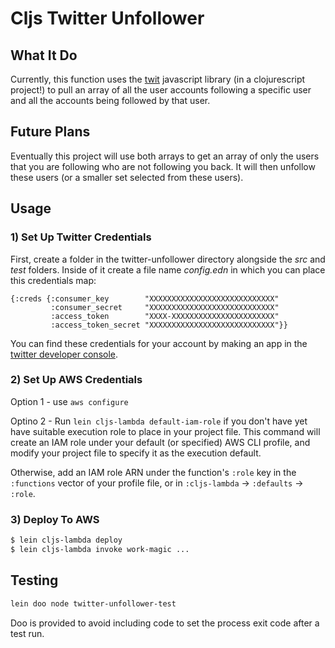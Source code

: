 # Cljs Twitter Unfollower


## What It Do

Currently, this function uses the [twit](https://github.com/ttezel/twit) javascript library (in a clojurescript project!) to pull an array of all the user accounts following a specific user and all the accounts being followed by that user.

## Future Plans
Eventually this project will use both arrays to get an array of only the users that you are following who are not following you back. It will then unfollow these users (or a smaller set selected from these users). 


## Usage 

### 1) Set Up Twitter Credentials

First, create a folder in the twitter-unfollower directory alongside the _src_ and _test_ folders. Inside of it create a file name _config.edn_ in which you can place this credentials map:


```
{:creds {:consumer_key        "XXXXXXXXXXXXXXXXXXXXXXXXXXXX"
         :consumer_secret     "XXXXXXXXXXXXXXXXXXXXXXXXXXXX"
         :access_token        "XXXX-XXXXXXXXXXXXXXXXXXXXXXX"
         :access_token_secret "XXXXXXXXXXXXXXXXXXXXXXXXXXXX"}}
```
You can find these credentials for your account by making an app in the [twitter developer console](https://apps.twitter.com/). 

         
### 2) Set Up AWS Credentials

Option 1 - use `aws configure`

Optino 2 - Run `lein cljs-lambda default-iam-role` if you don't have yet have suitable
execution role to place in your project file.  This command will create an IAM
role under your default (or specified) AWS CLI profile, and modify your project
file to specify it as the execution default.

Otherwise, add an IAM role ARN under the function's `:role` key in the
`:functions` vector of your profile file, or in `:cljs-lambda` -> `:defaults` ->
`:role`.


### 3) Deploy To AWS

```sh
$ lein cljs-lambda deploy
$ lein cljs-lambda invoke work-magic ...
```

## Testing

```sh
lein doo node twitter-unfollower-test
```

Doo is provided to avoid including code to set the process exit code after a
 test run.
